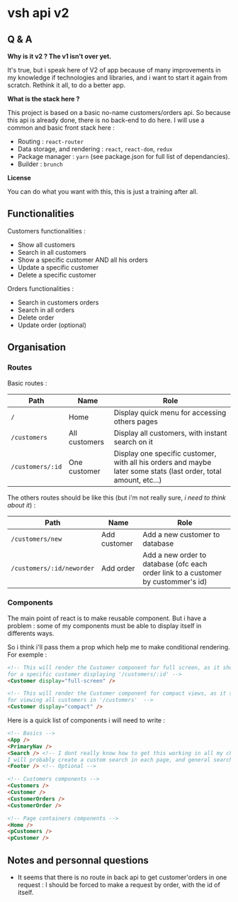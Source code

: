 # vsh api v2

## Q & A

**Why is it v2 ? The v1 isn't over yet.**

It's true, but i speak here of V2 of app because of many improvements in my knowledge if technologies and libraries, and i want to start it again from scratch. Rethink it all, to do a better app.


**What is the stack here ?**

This project is based on a basic no-name customers/orders api. So because this api is already done, there is no back-end to do here. I will use a common and basic front stack here :

- Routing : `react-router`
- Data storage, and rendering : `react`, `react-dom`, `redux`
- Package manager : `yarn` (see package.json for full list of dependancies).
- Builder : `brunch`

**License**

You can do what you want with this, this is just a training after all.



## Functionalities

Customers functionalities :
- Show all customers
- Search in all customers
- Show a specific customer AND all his orders
- Update a specific customer
- Delete a specific customer

Orders functionalities :
- Search in customers orders
- Search in all orders
- Delete order
- Update order (optional)



## Organisation

### Routes

Basic routes :

| Path | Name | Role |
|------|------|------|
| `/` | Home | Display quick menu for accessing others pages |
| `/customers` | All customers | Display all customers, with instant search on it |
| `/customers/:id` | One customer | Display one specific customer, with all his orders and maybe later some stats (last order, total amount, etc...) |

The others routes should be like this (but i'm not really sure, _i need to think about it_) :

| Path | Name | Role |
|------|------|------|
| `/customers/new` | Add customer | Add a new customer to database |
| `/customers/:id/neworder` | Add order | Add a new order to database (ofc each order link to a customer by custommer's id) |

### Components

The main point of react is to make reusable component. But i have a problem : some of my components must be able to display itself in differents ways.

So i think i'll pass them a prop which help me to make conditional rendering. For exemple :

```html
<!-- This will render the Customer component for full screen, as it should be
for a specific customer displaying '/customers/:id' -->
<Customer display="full-screen" />

<!-- This will render the Customer component for compact views, as it should be
for viewing all customers in '/customers'  -->
<Customer display="compact" />
```

Here is a quick list of components i will need to write :
```html
<!-- Basics -->
<App />
<PrimaryNav />
<Search /> <!-- I dont really know how to get this working in all my childs components.
I will probably create a custom search in each page, and general search in homepage -->
<Footer /> <!-- Optional -->

<!-- Customers components -->
<Customers />
<Customer />
<CustomerOrders />
<CustomerOrder />

<!-- Page containers components -->
<Home />
<pCustomers />
<pCustomer />
```


## Notes and personnal questions

- It seems that there is no route in back api to get customer'orders in one request : I should be forced to make a request by order, with the id of itself.
